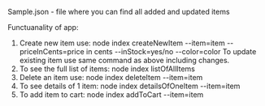 Sample.json - file where you can find all added and updated items



Functuanality of app:

1. Create new item use: node index createNewItem --item=item --priceInCents=price in cents --inStock=yes/no --color=color
To update existing item use same command as above including changes.
2. To see the full list of items: node index listOfAllItems
3. Delete an item use: node index deleteItem --item=item
4. To see details of 1 item: node index detailsOfOneItem --item=item
5. To add item to cart: node index addToCart --item=item
